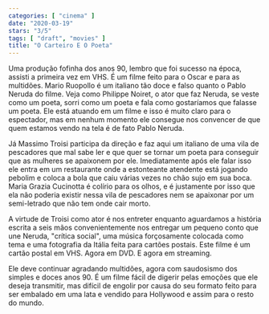 ```yaml
---
categories: [ "cinema" ]
date: "2020-03-19"
stars: "3/5"
tags: [ "draft", "movies" ]
title: "O Carteiro E O Poeta"
---
```

Uma produção fofinha dos anos 90, lembro que foi sucesso na época, assisti a primeira vez em VHS. É um filme feito para o Oscar e para as multidões. Mario Ruopollo é um italiano tão doce e falso quanto o Pablo Neruda do filme. Veja como Philippe Noiret, o ator que faz Neruda, se veste como um poeta, sorri como um poeta e fala como gostaríamos que falasse um poeta. Ele está atuando em um filme e isso é muito claro para o espectador, mas em nenhum momento ele consegue nos convencer de que quem estamos vendo na tela é de fato Pablo Neruda.

Já Massimo Troisi participa da direção e faz aqui um italiano de uma vila de pescadores que mal sabe ler e que quer se tornar um poeta para conseguir que as mulheres se apaixonem por ele. Imediatamente após ele falar isso ele entra em um restaurante onde a estonteante atendente está jogando pebolim e coloca a bola que caiu várias vezes no chão sujo em sua boca. Maria Grazia Cucinotta é colírio para os olhos, e é justamente por isso que ela não poderia existir nessa vila de pescadores nem se apaixonar por um semi-letrado que não tem onde cair morto.

A virtude de Troisi como ator é nos entreter enquanto aguardamos a história escrita a seis mãos convenientemente nos entregar um pequeno conto que une Neruda, "crítica social", uma música forçosamente colocada como tema e uma fotografia da Itália feita para cartões postais. Este filme é um cartão postal em VHS. Agora em DVD. E agora em streaming.

Ele deve continuar agradando multidões, agora com saudosismo dos simples e doces anos 90. É um filme fácil de digerir pelas emoções que ele deseja transmitir, mas difícil de engolir por causa do seu formato feito para ser embalado em uma lata e vendido para Hollywood e assim para o resto do mundo.
